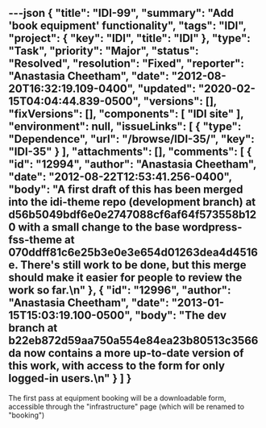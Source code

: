 ---json
{
  "title": "IDI-99",
  "summary": "Add 'book equipment' functionality",
  "tags": "IDI",
  "project": {
    "key": "IDI",
    "title": "IDI"
  },
  "type": "Task",
  "priority": "Major",
  "status": "Resolved",
  "resolution": "Fixed",
  "reporter": "Anastasia Cheetham",
  "date": "2012-08-20T16:32:19.109-0400",
  "updated": "2020-02-15T04:04:44.839-0500",
  "versions": [],
  "fixVersions": [],
  "components": [
    "IDI site"
  ],
  "environment": null,
  "issueLinks": [
    {
      "type": "Dependence",
      "url": "/browse/IDI-35/",
      "key": "IDI-35"
    }
  ],
  "attachments": [],
  "comments": [
    {
      "id": "12994",
      "author": "Anastasia Cheetham",
      "date": "2012-08-22T12:53:41.256-0400",
      "body": "A first draft of this has been merged into the idi-theme repo (development branch) at d56b5049bdf6e0e2747088cf6af64f573558b120 with a small change to the base wordpress-fss-theme at 070ddff81c6e25b3e0e3e654d01263dea4d4516e. There's still work to be done, but this merge should make it easier for people to review the work so far.\n"
    },
    {
      "id": "12996",
      "author": "Anastasia Cheetham",
      "date": "2013-01-15T15:03:19.100-0500",
      "body": "The dev branch at b22eb872d59aa750a554e84ea23b80513c3566da now contains a more up-to-date version of this work, with access to the form for only logged-in users.\n"
    }
  ]
}
---
The first pass at equipment booking will be a downloadable form, accessible through the "infrastructure" page (which will be renamed to "booking")

        